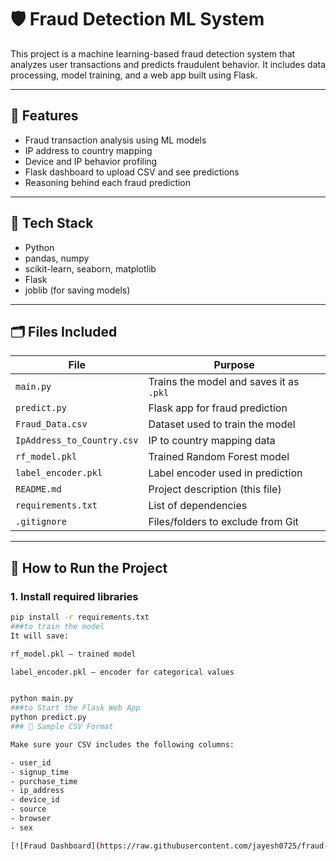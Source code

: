 # 🛡️ Fraud Detection ML System

This project is a machine learning-based fraud detection system that analyzes user transactions and predicts fraudulent behavior. It includes data processing, model training, and a web app built using Flask.

---

## 📌 Features

- Fraud transaction analysis using ML models
- IP address to country mapping
- Device and IP behavior profiling
- Flask dashboard to upload CSV and see predictions
- Reasoning behind each fraud prediction

---

## 🧠 Tech Stack

- Python
- pandas, numpy
- scikit-learn, seaborn, matplotlib
- Flask
- joblib (for saving models)

---

## 🗂️ Files Included

| File | Purpose |
|------|---------|
| `main.py` | Trains the model and saves it as `.pkl` |
| `predict.py` | Flask app for fraud prediction |
| `Fraud_Data.csv` | Dataset used to train the model |
| `IpAddress_to_Country.csv` | IP to country mapping data |
| `rf_model.pkl` | Trained Random Forest model |
| `label_encoder.pkl` | Label encoder used in prediction |
| `README.md` | Project description (this file) |
| `requirements.txt` | List of dependencies |
| `.gitignore` | Files/folders to exclude from Git |

---

## 🚀 How to Run the Project

### 1. Install required libraries
```bash
pip install -r requirements.txt
###to train the model
It will save:

rf_model.pkl — trained model

label_encoder.pkl — encoder for categorical values


python main.py
###to Start the Flask Web App
python predict.py
### 📄 Sample CSV Format

Make sure your CSV includes the following columns:

- user_id
- signup_time
- purchase_time
- ip_address
- device_id
- source
- browser
- sex

[![Fraud Dashboard](https://raw.githubusercontent.com/jayesh0725/fraud-detection-ml/main/frauddashboard.png)
